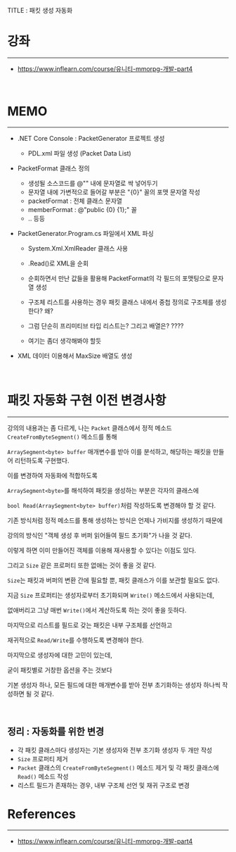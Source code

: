 TITLE : 패킷 생성 자동화

# 강좌
---
- <https://www.inflearn.com/course/유니티-mmorpg-개발-part4>

<br>



# MEMO
---

- .NET Core Console : PacketGenerator 프로젝트 생성
  - PDL.xml 파일 생성 (Packet Data List)

- PacketFormat 클래스 정의
  - 생성될 소스코드를 @"" 내에 문자열로 싹 넣어두기
  - 문자열 내에 가변적으로 들어갈 부분은 "{0}" 꼴의 포맷 문자열 작성
  - packetFormat : 전체 클래스 문자열
  - memberFormat : @"public {0} {1};" 꼴
  - .. 등등

- PacketGenerator.Program.cs 파일에서 XML 파싱
  - System.Xml.XmlReader 클래스 사용
  - .Read()로 XML을 순회
  - 순회하면서 만난 값들을 활용해 PacketFormat의 각 필드의 포맷팅으로 문자열 생성

  - 구조체 리스트를 사용하는 경우 패킷 클래스 내에서 중첩 정의로 구조체를 생성한다? 왜?
  - 그럼 단순히 프리미티브 타입 리스트는? 그리고 배열은? ????
  - 여기는 좀더 생각해봐야 할듯

- XML 데이터 이용해서 MaxSize 배열도 생성

<br>


# 패킷 자동화 구현 이전 변경사항
---

강의의 내용과는 좀 다르게, 나는 `Packet` 클래스에서 정적 메소드 `CreateFromByteSegment()` 메소드를 통해

`ArraySegment<byte> buffer` 매개변수를 받아 이를 분석하고, 해당하는 패킷을 만들어 리턴하도록 구현했다.

이를 변경하여 자동화에 적합하도록

`ArraySegment<byte>`를 해석하여 패킷을 생성하는 부분은 각자의 클래스에

`bool Read(ArraySegment<byte> buffer)`처럼 작성하도록 변경해야 할 것 같다.

기존 방식처럼 정적 메소드를 통해 생성하는 방식은 언제나 가비지를 생성하기 때문에

강의의 방식인 "객체 생성 후 버퍼 읽어들여 필드 초기화"가 나을 것 같다.

이렇게 하면 이미 만들어진 객체를 이용해 재사용할 수 있다는 이점도 있다.

그리고 `Size` 같은 프로퍼티 또한 없애는 것이 좋을 것 같다.

`Size`는 패킷과 버퍼의 변환 간에 필요할 뿐, 패킷 클래스가 이를 보관할 필요도 없다.

지금 `Size` 프로퍼티는 생성자로부터 초기화되며 `Write()` 메소드에서 사용되는데,

없애버리고 그냥 매번 `Write()`에서 계산하도록 하는 것이 좋을 듯하다.

마지막으로 리스트를 필드로 갖는 패킷은 내부 구조체를 선언하고

재귀적으로 `Read/Write`를 수행하도록 변경해야 한다.

마지막으로 생성자에 대한 고민이 있는데,

굳이 패킷별로 거창한 옵션을 주는 것보다

기본 생성자 하나, 모든 필드에 대한 매개변수를 받아 전부 초기화하는 생성자 하나씩 작성하면 될 것 같다.

<br>

## **정리 : 자동화를 위한 변경**
- 각 패킷 클래스마다 생성자는 기본 생성자와 전부 초기화 생성자 두 개만 작성
- `Size` 프로퍼티 제거
- `Packet` 클래스의 `CreateFromByteSegment()` 메소드 제거 및 각 패킷 클래스에 `Read()` 메소드 작성
- 리스트 필드가 존재하는 경우, 내부 구조체 선언 및 재귀 구조로 변경







# References
---
- <https://www.inflearn.com/course/유니티-mmorpg-개발-part4>







